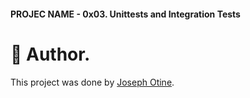 #### PROJEC NAME - 0x03. Unittests and Integration Tests

# :man: Author.
This project was done by [Joseph Otine](https://github.com/joeotine).
